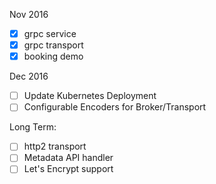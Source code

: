 Nov 2016

- [x] grpc service
- [x] grpc transport
- [x] booking demo

Dec 2016

- [ ] Update Kubernetes Deployment
- [ ] Configurable Encoders for Broker/Transport

Long Term:
- [ ] http2 transport
- [ ] Metadata API handler
- [ ] Let's Encrypt support
